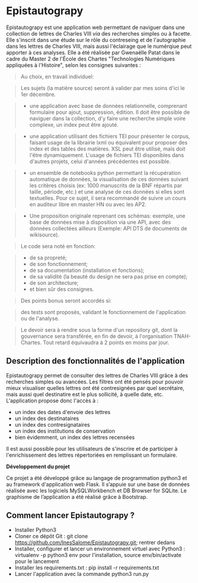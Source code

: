 # Epistautograpy

Epistautograpy est une application web permettant de naviguer dans une collection de lettres de Charles VIII *via* des recherches simples ou à facette. Elle s'inscrit dans une étude sur le rôle du contreseing et de l'autographie dans les lettres de Charles VIII, mais aussi l'éclairage que le numérqiue peut apporter à ces analyses. Elle a été réalisée par Gwenaëlle Patat dans le cadre du Master 2 de l'École des Chartes "Technologies Numériques appliquées à l'Histoire", selon les consignes suivantes : 

>Au choix, en travail individuel:

>Les sujets (la matière source) seront à valider par mes soins d'ici le 1er décembre.

>* une application avec base de données relationnelle, comprenant formulaire pour ajout, suppression, édition. Il doit être possible de naviguer dans la collection, d'y faire une recherche simple voire complexe, un index peut être ajouté.

>* une application utilisant des fichiers TEI pour présenter le corpus, faisant usage de la librairie lxml ou équivalent pour proposer des index et des tables des matières. XSL peut être utilisé, mais doit l'être dynamiquement. L'usage de fichiers TEI disponibles dans d'autres projets, celui d'années précédentes est possible.

>* un ensemble de notebooks python permettant la récupération automatique de données, la visualisation de ces données suivant les critères choisis (ex: 1000 manuscrits de la BNF répartis par taille, période, etc.) et une analyse de ces données si elles sont textuelles. Pour ce sujet, il sera recommandé de suivre un cours en auditeur libre en master HN ou avec les AP2.

>* Une proposition originale reprenant ces schémas: exemple, une base de données mise à disposition via une API, avec des données collectées ailleurs (Exemple: API DTS de documents de wikisource).

>Le code sera noté en fonction:

>* de sa propreté;
>* de son fonctionnement;
>* de sa documentation (installation et fonctions);
>* de sa validité (la beauté du design ne sera pas prise en compte);
>* de son architecture;
>* et bien sûr des consignes.

>Des points bonus seront accordés si:

>des tests sont proposés, validant le fonctionnement de l'application ou de l'analyse.

>Le devoir sera à rendre sous la forme d'un repository git, dont la gouvernance sera transférée, en fin de devoir, à l'organisation TNAH-Chartes. Tout retard équivaudra à 2 points en moins par jour.


## Description des fonctionnalités de l'application

Epistautograpy permet de consulter des lettres de Charles VIII grâce à des recherches simples ou avancées. Les filtres ont été pensés pour pouvoir mieux visualiser quelles lettres ont été contresignées par quel secrétaire, mais aussi quel destinatire est le plus sollicité, à quelle date, etc. L'application propose donc l'accès à :

* un index des dates d'envoie des lettres
* un index des destinataires
* un index des contresignataires
* un index des institutions de conservation
* bien évidemment, un index des lettres recensées

Il est aussi possible pour les utilisateurs de s'inscrire et de participer à l'enrichissement des lettres répertoriées en remplissant un formulaire. 

__Développement du projet__

  Ce projet a été développé grâce au langage de programmation python3 et au framework d'application web Flask. Il s’appuie sur une base de données réalisée avec les logiciels MySQLWorkbench et DB Browser for SQLite. Le graphisme de l’application a été réalisé grâce à Bootstrap.


## Comment lancer Epistautograpy ?

* Installer Python3
* Cloner ce dépôt Git : git clone https://github.com/InesSalome/Epistautograpy.git; rentrer dedans
* Installer, configurer et lancer un environnement virtuel avec Python3 : virtualenv -p python3 env pour l'installation, source env/bin/activate pour le lancement
* Installer les requirements.txt : pip install -r requirements.txt
* Lancer l'application avec la commande python3 run.py

